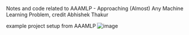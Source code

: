 Notes and code related to AAAMLP - Approaching (Almost) Any Machine Learning Problem, credit Abhishek Thakur


example project setup from AAAMLP 
![image](https://user-images.githubusercontent.com/11952492/160479295-fd4247e5-5ac3-4eb8-8605-f9fbc961ea3e.png)
